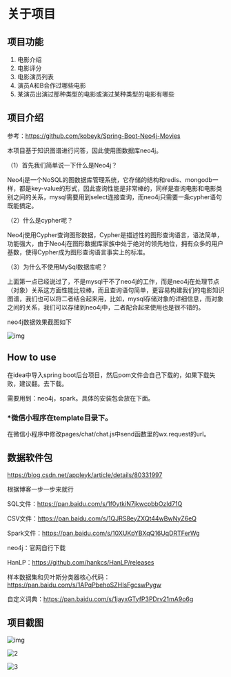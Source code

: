 # 关于项目

## 项目功能

1. 电影介绍
2. 电影评分
3. 电影演员列表
4. 演员A和B合作过哪些电影
5. 某演员出演过那种类型的电影或演过某种类型的电影有哪些

## 项目介绍

参考：https://github.com/kobeyk/Spring-Boot-Neo4j-Movies

本项目基于知识图谱进行问答，因此使用图数据库neo4j。

（1）首先我们简单说一下什么是Neo4j？

Neo4j是一个NoSQL的图数据库管理系统，它存储的结构和redis、mongodb一样，都是key-value的形式，因此查询性能是非常棒的，同样是查询电影和电影类别之间的关系，mysql需要用到select连接查询，而neo4j只需要一条cypher语句既能搞定。

（2）什么是cypher呢？

Neo4j使用Cypher查询图形数据，Cypher是描述性的图形查询语言，语法简单，功能强大，由于Neo4j在图形数据库家族中处于绝对的领先地位，拥有众多的用户基数，使得Cypher成为图形查询语言事实上的标准。

（3）为什么不使用MySql数据库呢？

上面第一点已经说过了，不是mysql干不了neo4j的工作，而是neo4j在处理节点（对象）关系这方面性能比较棒，而且查询语句简单，更容易构建我们的电影知识图谱，我们也可以将二者结合起来用，比如，mysql存储对象的详细信息，而对象之间的关系，我们可以存储到neo4j中，二者配合起来使用也是很不错的。

neo4j数据效果截图如下

![img](/img/4.png)

## How to use

在idea中导入spring boot后台项目，然后pom文件会自己下载的，如果下载失败，建议翻。去下载。

需要用到：neo4j，spark。具体的安装包会放在下面。

### ***微信小程序在template目录下。**

在微信小程序中修改pages/chat/chat.js中send函数里的wx.request的url。

## 数据软件包

https://blog.csdn.net/appleyk/article/details/80331997

根据博客一步一步来就行

SQL文件：https://pan.baidu.com/s/1f0ytkiN7jkwcpbbOzId71Q

CSV文件：https://pan.baidu.com/s/1QJRS8eyZXQt44wBwNyZ6eQ

Spark文件：https://pan.baidu.com/s/10XUKpYBXqQ16UqDRTFerWg

neo4j：官网自行下载

HanLP：https://github.com/hankcs/HanLP/releases

样本数据集和贝叶斯分类器核心代码：https://pan.baidu.com/s/1APqPbehoSZHIsFgcswPygw

自定义词典：https://pan.baidu.com/s/1jayxGTyfP3PDrv21mA9o6g

## 项目截图

![img](/img/1.png)

![2](/img/2.png)

![3](/img/3.png)
